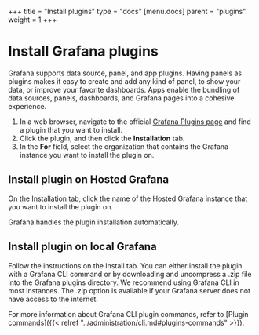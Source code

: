 +++
title = "Install plugins"
type = "docs"
[menu.docs]
parent = "plugins"
weight = 1
+++

# Install Grafana plugins

Grafana supports data source, panel, and app plugins. Having panels as plugins makes it easy to create and add any kind of panel, to show your data, or improve your favorite dashboards. Apps enable the bundling of data sources, panels, dashboards, and Grafana pages into a cohesive experience.

1. In a web browser, navigate to the official [Grafana Plugins page](https://grafana.com/plugins) and find a plugin that you want to install.
2. Click the plugin, and then click the **Installation** tab.
3. In the **For** field, select the organization that contains the Grafana instance you want to install the plugin on.

## Install plugin on Hosted Grafana

On the Installation tab, click the name of the Hosted Grafana instance that you want to install the plugin on.

Grafana handles the plugin installation automatically.

## Install plugin on local Grafana

Follow the instructions on the Install tab. You can either install the plugin with a Grafana CLI command or by downloading and uncompress a .zip file into the Grafana plugins directory. We recommend using Grafana CLI in most instances. The .zip option is available if your Grafana server does not have access to the internet.

For more information about Grafana CLI plugin commands, refer to [Plugin commands]({{< relref "../administration/cli.md#plugins-commands" >}}).
